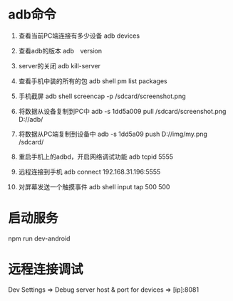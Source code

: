 

# adb命令

1. 查看当前PC端连接有多少设备
adb devices

2. 查看adb的版本
adb　version

3. server的关闭
adb kill-server

4. 查看手机中装的所有的包
adb shell pm list packages

5. 手机截屏
adb shell screencap -p /sdcard/screenshot.png

6. 将数据从设备复制到PC中
adb -s 1dd5a009 pull /sdcard/screenshot.png D://adb/


7. 将数据从PC端复制到设备中
adb -s 1dd5a09 push D://img/my.png /sdcard/


8. 重启手机上的adbd，开启网络调试功能
adb tcpid 5555

9. 远程连接到手机
adb connect 192.168.31.196:5555


10. 对屏幕发送一个触摸事件
adb shell input tap 500 500

# 启动服务

npm run dev-android



# 远程连接调试

Dev Settings => Debug server host & port for devices => [ip]:8081

